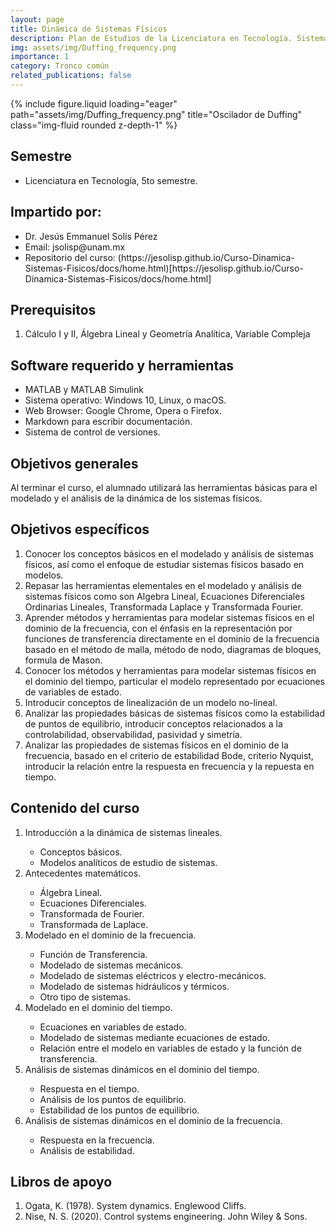 ```yaml
---
layout: page
title: Dinámica de Sistemas Físicos
description: Plan de Estudios de la Licenciatura en Tecnología. Sistema Escolarizado. Modalidad Presencial
img: assets/img/Duffing_frequency.png
importance: 1
category: Tronco común
related_publications: false
---
```


{% include figure.liquid loading="eager" path="assets/img/Duffing_frequency.png" title="Oscilador de Duffing" class="img-fluid rounded z-depth-1" %}

## Semestre
<ul>
  <li> Licenciatura en Tecnología, 5to semestre. </li>
</ul>

## Impartido por:
<ul>
  <li> Dr. Jesús Emmanuel Solís Pérez </li>
  <li> Email: jsolisp@unam.mx </li>
  <li> Repositorio del curso: (https://jesolisp.github.io/Curso-Dinamica-Sistemas-Fisicos/docs/home.html)[https://jesolisp.github.io/Curso-Dinamica-Sistemas-Fisicos/docs/home.html] </li>
</ul>


## Prerequisitos
<ol>
 <li> Cálculo I y II, Álgebra Lineal y Geometría Analítica, Variable Compleja </li>
</ol>

## Software requerido y herramientas
<ul>
 <li> MATLAB y MATLAB Simulink</li>
 <li> Sistema operativo: Windows 10, Linux, o macOS.</li>
 <li> Web Browser: Google Chrome, Opera o Firefox.</li>
 <li> Markdown para escribir documentación.</li>
 <li> Sistema de control de versiones.</li>
</ul>

## Objetivos generales
Al terminar el curso, el alumnado utilizará las herramientas básicas para el modelado y el análisis de la dinámica de los sistemas físicos.

## Objetivos específicos
<ol>
 <li> Conocer los conceptos básicos en el modelado y análisis de sistemas físicos, así como el enfoque de estudiar sistemas físicos basado en modelos. </li>
 <li> Repasar las herramientas elementales en el modelado y análisis de sistemas físicos como son Algebra Lineal, Ecuaciones Diferenciales Ordinarias Lineales, Transformada Laplace y Transformada Fourier. </li>
 <li> Aprender métodos y herramientas para modelar sistemas físicos en el dominio de la frecuencia, con el énfasis en la representación por funciones de transferencia directamente en el dominio de la frecuencia basado en el método de malla, método de nodo, diagramas de bloques, formula de Mason. </li>
 <li> Conocer los métodos y herramientas para modelar sistemas físicos en el dominio del tiempo, particular el modelo representado por ecuaciones de variables de estado. </li>
 <li> Introducir conceptos de linealización de un modelo no-lineal. </li>
 <li> Analizar las propiedades básicas de sistemas físicos como la estabilidad de puntos de equilibrio, introducir conceptos relacionados a la controlabilidad, observabilidad, pasividad y simetría. </li>
 <li> Analizar las propiedades de sistemas físicos en el dominio de la frecuencia, basado en el criterio de estabilidad Bode, criterio Nyquist, introducir la relación entre la respuesta en frecuencia y la repuesta en tiempo. </li>
</ol>

## Contenido del curso
<ol>
 <li> Introducción a la dinámica de sistemas lineales. </li>
  <ul>
   <li> Conceptos básicos. </li>
   <li> Modelos analíticos de estudio de sistemas. </li>
  </ul>
 <li> Antecedentes matemáticos. </li>
  <ul>
   <li> Álgebra Lineal. </li>
   <li> Ecuaciones Diferenciales. </li>
   <li> Transformada de Fourier. </li>
   <li> Transformada de Laplace. </li>
  </ul>
 <li> Modelado en el dominio de la frecuencia. </li>
  <ul>
   <li> Función de Transferencia. </li>
   <li> Modelado de sistemas mecánicos. </li>
   <li> Modelado de sistemas eléctricos y electro-mecánicos. </li>
   <li> Modelado de sistemas hidráulicos y térmicos. </li>
   <li> Otro tipo de sistemas. </li>
  </ul>
 <li> Modelado en el dominio del tiempo. </li>
  <ul>
   <li> Ecuaciones en variables de estado. </li>
   <li> Modelado de sistemas mediante ecuaciones de estado. </li>
   <li> Relación entre el modelo en variables de estado y la función de transferencia. </li>
  </ul>
 <li> Análisis de sistemas dinámicos en el dominio del tiempo. </li>
  <ul>
   <li> Respuesta en el tiempo. </li>
   <li> Análisis de los puntos de equilibrio. </li>
   <li> Estabilidad de los puntos de equilibrio. </li>
  </ul>
 <li> Análisis de sistemas dinámicos en el dominio de la frecuencia. </li>
  <ul>
   <li> Respuesta en la frecuencia. </li>
   <li> Análisis de estabilidad. </li>
  </ul>
</ol>

## Libros de apoyo
<ol>
 <li> Ogata, K. (1978). System dynamics. Englewood Cliffs. </li>
 <li> Nise, N. S. (2020). Control systems engineering. John Wiley & Sons. </li>
</ol>
